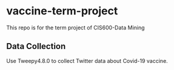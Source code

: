 # vaccine-term-project

This repo is for the term project of CIS600-Data Mining

## Data Collection

Use Tweepy4.8.0 to collect Twitter data about Covid-19 vaccine.

